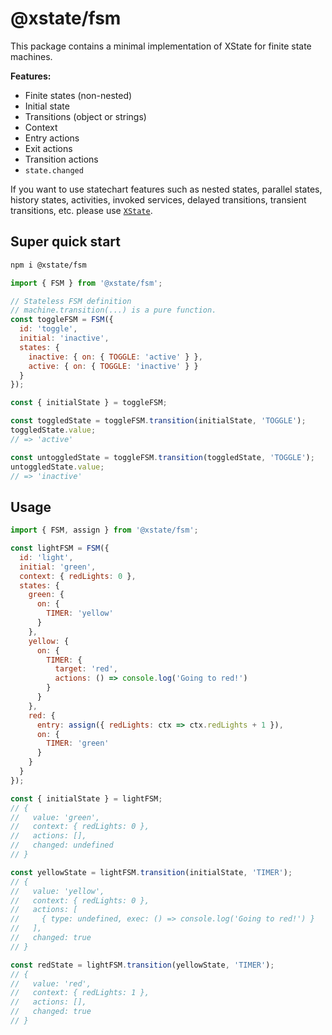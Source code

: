 # @xstate/fsm

This package contains a minimal implementation of XState for finite state machines.

**Features:**

- Finite states (non-nested)
- Initial state
- Transitions (object or strings)
- Context
- Entry actions
- Exit actions
- Transition actions
- `state.changed`

If you want to use statechart features such as nested states, parallel states, history states, activities, invoked services, delayed transitions, transient transitions, etc. please use [`XState`](https://github.com/davidkpiano/xstate).

## Super quick start

```bash
npm i @xstate/fsm
```

```js
import { FSM } from '@xstate/fsm';

// Stateless FSM definition
// machine.transition(...) is a pure function.
const toggleFSM = FSM({
  id: 'toggle',
  initial: 'inactive',
  states: {
    inactive: { on: { TOGGLE: 'active' } },
    active: { on: { TOGGLE: 'inactive' } }
  }
});

const { initialState } = toggleFSM;

const toggledState = toggleFSM.transition(initialState, 'TOGGLE');
toggledState.value;
// => 'active'

const untoggledState = toggleFSM.transition(toggledState, 'TOGGLE');
untoggledState.value;
// => 'inactive'
```

## Usage

```js
import { FSM, assign } from '@xstate/fsm';

const lightFSM = FSM({
  id: 'light',
  initial: 'green',
  context: { redLights: 0 },
  states: {
    green: {
      on: {
        TIMER: 'yellow'
      }
    },
    yellow: {
      on: {
        TIMER: {
          target: 'red',
          actions: () => console.log('Going to red!')
        }
      }
    },
    red: {
      entry: assign({ redLights: ctx => ctx.redLights + 1 }),
      on: {
        TIMER: 'green'
      }
    }
  }
});

const { initialState } = lightFSM;
// {
//   value: 'green',
//   context: { redLights: 0 },
//   actions: [],
//   changed: undefined
// }

const yellowState = lightFSM.transition(initialState, 'TIMER');
// {
//   value: 'yellow',
//   context: { redLights: 0 },
//   actions: [
//     { type: undefined, exec: () => console.log('Going to red!') }
//   ],
//   changed: true
// }

const redState = lightFSM.transition(yellowState, 'TIMER');
// {
//   value: 'red',
//   context: { redLights: 1 },
//   actions: [],
//   changed: true
// }
```
